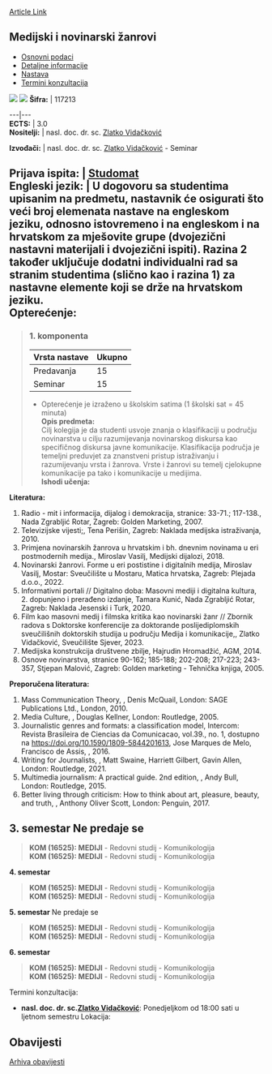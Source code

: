 [Article Link](https://www.fhs.hr/predmet/mnz)

## Medijski i novinarski žanrovi
  * [Osnovni podaci](https://www.fhs.hr/predmet/mnz#v1id-523784_954341_1_0 "Osnovni podaci")
  * [Detaljne informacije](https://www.fhs.hr/predmet/mnz#v1id-523784_954341_1_1 "Detaljne informacije")
  * [Nastava](https://www.fhs.hr/predmet/mnz#v1id-523784_954341_1_2 "Nastava")
  * [Termini konzultacija](https://www.fhs.hr/predmet/mnz#v1id-523784_954341_1_3 "Termini konzultacija")


[![](https://www.fhs.hr/img/flags/gif/hr.gif)](https://www.fhs.hr/predmet/mnz) [![](https://www.fhs.hr/img/flags/gif/gb.gif)](https://www.fhs.hr/en/course/majg)
**Šifra:** |  117213  
  
---|---  
**ECTS:** |  3.0   
**Nositelji:** |  nasl. doc. dr. sc. [Zlatko Vidačković](https://www.fhs.hr/djelatnik/zlatko.vidackovic)   
  
**Izvođači:** |  nasl. doc. dr. sc. [Zlatko Vidačković](https://www.fhs.hr/djelatnik/zlatko.vidackovic) - Seminar  
  
**Prijava ispita:** |  [Studomat](http://www.isvu.hr/studomat)  
**Engleski jezik:** |  U dogovoru sa studentima upisanim na predmetu, nastavnik će osigurati što veći broj elemenata nastave na engleskom jeziku, odnosno istovremeno i na engleskom i na hrvatskom za mješovite grupe (dvojezični nastavni materijali i dvojezični ispiti). Razina 2 također uključuje dodatni individualni rad sa stranim studentima (slično kao i razina 1) za nastavne elemente koji se drže na hrvatskom jeziku.   
**Opterećenje:**  
---  
> ### 1. komponenta
> | Vrsta nastave | Ukupno  
> ---|---  
> Predavanja | 15  
> Seminar | 15  
> * Opterećenje je izraženo u školskim satima (1 školski sat = 45 minuta)   
**Opis predmeta:**  
> Cilj kolegija je da studenti usvoje znanja o klasifikaciji u području novinarstva u cilju razumijevanja novinarskog diskursa kao specifičnog diskursa javne komunikacije. Klasifikacija područja je temeljni preduvjet za znanstveni pristup istraživanju i razumijevanju vrsta i žanrova. Vrste i žanrovi su temelj cjelokupne komunikacije pa tako i komunikacije u medijima.  
**Ishodi učenja:**  

  
**Literatura:**  
  1. Radio - mit i informacija, dijalog i demokracija, stranice: 33-71.; 117-138., Nada Zgrabljić Rotar, Zagreb: Golden Marketing, 2007. 
  2. Televizijske vijesti;, Tena Perišin, Zagreb: Naklada medijska istraživanja, 2010. 
  3. Primjena novinarskih žanrova u hrvatskim i bh. dnevnim novinama u eri postmodernih medija., Miroslav Vasilj, Medijski dijalozi, 2018. 
  4. Novinarski žanrovi. Forme u eri postistine i digitalnih medija, Miroslav Vasilj, Mostar: Sveučilište u Mostaru, Matica hrvatska, Zagreb: Plejada d.o.o., 2022. 
  5. Informativni portali // Digitalno doba: Masovni mediji i digitalna kultura, 2. dopunjeno i prerađeno izdanje, Tamara Kunić, Nada Zgrabljić Rotar, Zagreb: Naklada Jesenski i Turk, 2020. 
  6. Film kao masovni medij i filmska kritika kao novinarski žanr // Zbornik radova s Doktorske konferencije za doktorande poslijediplomskih sveučilišnih doktorskih studija u području Medija i komunikacije,, Zlatko Vidačković, Sveučilište Sjever, 2023. 
  7. Medijska konstrukcija društvene zbilje, Hajrudin Hromadžić, AGM, 2014. 
  8. Osnove novinarstva, stranice 90-162; 185-188; 202-208; 217-223; 243-357, Stjepan Malović, Zagreb: Golden marketing - Tehnička knjiga, 2005. 

  
**Preporučena literatura:**  
  1. Mass Communication Theory, , Denis McQuail, London: SAGE Publications Ltd., London, 2010.
  2. Media Culture, , Douglas Kellner, London: Routledge, 2005.
  3. Journalistic genres and formats: a classification model, Intercom: Revista Brasileira de Ciencias da Comunicacao, vol.39., no. 1, dostupno na https://doi.org/10.1590/1809-5844201613, Jose Marques de Melo, Francisco de Assis, , 2016.
  4. Writing for Journalists, , Matt Swaine, Harriett Gilbert, Gavin Allen, London: Routledge, 2021.
  5. Multimedia journalism: A practical guide. 2nd edition, , Andy Bull, London: Routledge, 2015.
  6. Better living through criticism: How to think about art, pleasure, beauty, and truth, , Anthony Oliver Scott, London: Penguin, 2017.

  
**3. semestar** Ne predaje se  
---  
> **KOM (16525): MEDIJI** - Redovni studij - Komunikologija  
>  **KOM (16525): MEDIJI** - Redovni studij - Komunikologija  
>   
  
**4. semestar**  
> **KOM (16525): MEDIJI** - Redovni studij - Komunikologija  
>  **KOM (16525): MEDIJI** - Redovni studij - Komunikologija  
>   
  
**5. semestar** Ne predaje se  
> **KOM (16525): MEDIJI** - Redovni studij - Komunikologija  
>  **KOM (16525): MEDIJI** - Redovni studij - Komunikologija  
>   
  
**6. semestar**  
> **KOM (16525): MEDIJI** - Redovni studij - Komunikologija  
>  **KOM (16525): MEDIJI** - Redovni studij - Komunikologija  
>   
Termini konzultacija: 
  * **nasl. doc. dr. sc.[Zlatko Vidačković](https://www.fhs.hr/djelatnik/zlatko.vidackovic)**: 
Ponedjeljkom od 18:00 sati u ljetnom semestru
Lokacija: 


## Obavijesti
[Arhiva obavijesti](https://www.fhs.hr/predmet/mnz?@=20pk4#news_80444 "Arhiva obavijesti")
